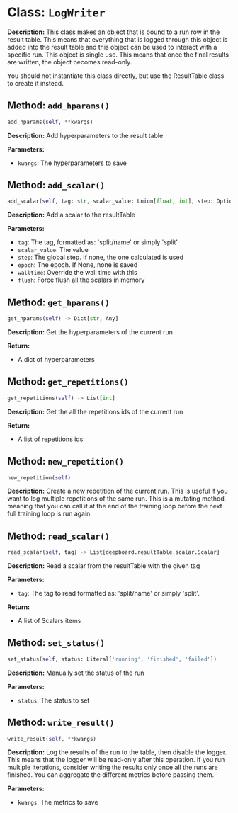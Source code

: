 # Class: `LogWriter`

**Description:** This class makes an object that is bound to a run row in the result table. This means that everything that is
logged through this object is added into the result table and this object can be used to interact with a specific
run. This object is single use. This means that once the final results are written, the object becomes read-only.

You should not instantiate this class directly, but use the ResultTable class to create it instead.

## Method: `add_hparams()`

```python
add_hparams(self, **kwargs)
```

**Description:** Add hyperparameters to the result table

**Parameters:**
- `kwargs`: The hyperparameters to save

## Method: `add_scalar()`

```python
add_scalar(self, tag: str, scalar_value: Union[float, int], step: Optional[int] = None, epoch: Optional[int] = None, walltime: Optional[float] = None, flush: bool = False)
```

**Description:** Add a scalar to the resultTable

**Parameters:**
- `tag`: The tag, formatted as: 'split/name' or simply 'split'
- `scalar_value`: The value
- `step`: The global step. If none, the one calculated is used
- `epoch`: The epoch. If None, none is saved
- `walltime`: Override the wall time with this
- `flush`: Force flush all the scalars in memory

## Method: `get_hparams()`

```python
get_hparams(self) -> Dict[str, Any]
```

**Description:** Get the hyperparameters of the current run

**Return:**
- A dict of hyperparameters
## Method: `get_repetitions()`

```python
get_repetitions(self) -> List[int]
```

**Description:** Get the all the repetitions ids of the current run

**Return:**
- A list of repetitions ids
## Method: `new_repetition()`

```python
new_repetition(self)
```

**Description:** Create a new repetition of the current run. This is useful if you want to log multiple repetitions of the same
run. This is a mutating method, meaning that you can call it at the end of the training loop before the next
full training loop is run again.

## Method: `read_scalar()`

```python
read_scalar(self, tag) -> List[deepboard.resultTable.scalar.Scalar]
```

**Description:** Read a scalar from the resultTable with the given tag

**Parameters:**
- `tag`: The tag to read formatted as: 'split/name' or simply 'split'.

**Return:**
- A list of Scalars items
## Method: `set_status()`

```python
set_status(self, status: Literal['running', 'finished', 'failed'])
```

**Description:** Manually set the status of the run

**Parameters:**
- `status`: The status to set

## Method: `write_result()`

```python
write_result(self, **kwargs)
```

**Description:** Log the results of the run to the table, then disable the logger. This means that the logger will be read-only
after this operation. If you run multiple iterations, consider writing the results only once all the runs are
finished. You can aggregate the different metrics before passing them.

**Parameters:**
- `kwargs`: The metrics to save

